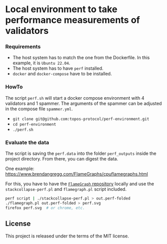 # Local environment to take performance measurements of validators 

### Requirements

* The host system has to match the one from the Dockerfile. In this example, it is `Ubuntu 22.04`.
* The host system has to have `perf` installed.
* `docker` and `docker-compose` have to be installed.

### HowTo

The script `perf.sh` will start a docker compose environment with 4 validators and 1 spammer. The arguments of the spammer can be adjusted in the compose file `spammer.yml`. 

* `git clone git@github.com:topos-protocol/perf-environment.git`
* `cd perf-environment`
* `./perf.sh`

### Evaluate the data

The script is saving the `perf.data` into the folder `perf_outputs` inside the project directory. From there, you can digest the data.

One example: https://www.brendangregg.com/FlameGraphs/cpuflamegraphs.html

For this, you have to have the [`FlameGraph` repository](https://github.com/brendangregg/FlameGraph) locally and use the `stackcollapse-perf.pl` and `flamegraph.pl` script included.

```bash
perf script | ./stackcollapse-perf.pl > out.perf-folded
./flamegraph.pl out.perf-folded > perf.svg
firefox perf.svg  # or chrome, etc.

```

## License

This project is released under the terms of the MIT license.
